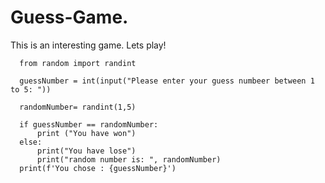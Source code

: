 # Guess-Game.

This is an interesting game. Lets play!

      from random import randint

      guessNumber = int(input("Please enter your guess numbeer between 1 to 5: "))

      randomNumber= randint(1,5)

      if guessNumber == randomNumber:
          print ("You have won")
      else:
          print("You have lose")
          print("random number is: ", randomNumber)
      print(f'You chose : {guessNumber}')
